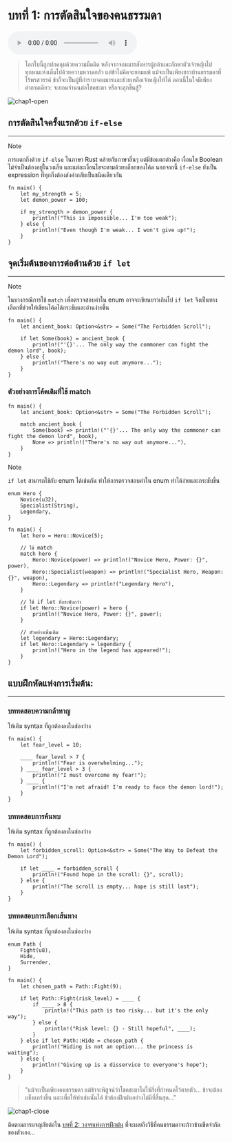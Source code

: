 # บทที่ 1: การตัดสินใจของคนธรรมดา

<div>
  <audio controls loop autoplay>
    <source src="../audio/chap1.mp3" type="audio/mpeg">
    เบราว์เซอร์ของคุณไม่รองรับการเล่นเสียง
  </audio>
</div>

> โลกใบนี้ถูกปกคลุมด้วยความมืดมิด หลังจากจอมมารสังหารผู้กล้าและลักพาตัวเจ้าหญิงไป ทุกหนแห่งเต็มไปด้วยความหวาดกลัว แต่ข้าไม่คิดจะยอมแพ้ แม้จะเป็นเพียงชาวบ้านธรรมดาที่ไร้พรสวรรค์ ข้าก็จะเป็นผู้ที่กำราบจอมมารและช่วยเหลือเจ้าหญิงให้ได้ ตอนนี้ในใจมีเพียงคำถามเดียว: จะยอมจำนนต่อโชคชะตา หรือจะลุกขึ้นสู้?

![chap1-open](../images/story/chap1-open.png)

## การตัดสินใจครั้งแรกด้วย `if-else`
****
> [!NOTE]
> การแตกกิ่งด้วย `if-else` ในภาษา Rust คล้ายกับภาษาอื่นๆ แต่มีข้อแตกต่างคือ เงื่อนไข Boolean ไม่จำเป็นต้องอยู่ในวงเล็บ และแต่ละเงื่อนไขจะตามด้วยบล็อกของโค้ด นอกจากนี้ `if-else` ยังเป็น expression ที่ทุกกิ่งต้องส่งค่ากลับเป็นชนิดเดียวกัน
>

```rust, editable
fn main() {
    let my_strength = 5;     
    let demon_power = 100; 
    
    if my_strength > demon_power {
        println!("This is impossible... I'm too weak");
    } else {
        println!("Even though I'm weak... I won't give up!");
    }
}
```

## จุดเริ่มต้นของการต่อต้านด้วย `if let`
****
> [!NOTE]
> ในบางกรณีการใช้ `match` เพื่อตรวจสอบค่าใน enum อาจจะเขียนยาวเกินไป `if let` จึงเป็นทางเลือกที่ช่วยให้เขียนโค้ดได้กระชับและอ่านง่ายขึ้น
>
```rust, editable
fn main() {
    let ancient_book: Option<&str> = Some("The Forbidden Scroll");

    if let Some(book) = ancient_book {
        println!("'{}'... The only way the commoner can fight the demon lord", book);
    } else {
        println!("There's no way out anymore...");
    }
}
```

### ตัวอย่างการโค้ดเดิมที่ใช้ match 
```rust, editable
fn main() {
    let ancient_book: Option<&str> = Some("The Forbidden Scroll");

    match ancient_book {
        Some(book) => println!("'{}'... The only way the commoner can fight the demon lord", book),
        None => println!("There's no way out anymore..."),
    }
}
```

> [!NOTE]
> `if let` สามารถใช้กับ enum ได้เช่นกัน ทำให้การตรวจสอบค่าใน enum ทำได้ง่ายและกระชับขึ้น
>

```rust, editable
enum Hero {
    Novice(u32),      
    Specialist(String),  
    Legendary,
}

fn main() {
    let hero = Hero::Novice(5);
    
    // ใช้ match
    match hero {
        Hero::Novice(power) => println!("Novice Hero, Power: {}", power),
        Hero::Specialist(weapon) => println!("Specialist Hero, Weapon: {}", weapon),
        Hero::Legendary => println!("Legendary Hero"),
    }
    
    // ใช้ if let ที่กระชับกว่า
    if let Hero::Novice(power) = hero {
        println!("Novice Hero, Power: {}", power);
    }
    
    // ตัวอย่างเพิ่มเติม
    let legendary = Hero::Legendary;
    if let Hero::Legendary = legendary {
        println!("Hero in the legend has appeared!");
    }
}
```

## แบบฝึกหัดแห่งการเริ่มต้น:
---
### บททดสอบความกล้าหาญ
ให้เติม syntax ที่ถูกต้องลงในช่องว่าง
```rust, editable
fn main() {
    let fear_level = 10; 

    ____ fear_level > 7 {
        println!("Fear is overwhelming...");
    } ____ fear_level > 3 {
        println!("I must overcome my fear!");
    } ____ {
        println!("I'm not afraid! I'm ready to face the demon lord!");
    }
}
```

### บททดสอบการค้นพบ
ให้เติม syntax ที่ถูกต้องลงในช่องว่าง
```rust, editable
fn main() {
    let forbidden_scroll: Option<&str> = Some("The Way to Defeat the Demon Lord");

    if let ____ = forbidden_scroll {
        println!("Found hope in the scroll: {}", scroll);
    } else {
        println!("The scroll is empty... hope is still lost");
    }
}
```

### บททดสอบการเลือกเส้นทาง
ให้เติม syntax ที่ถูกต้องลงในช่องว่าง
```rust, editable
enum Path {
    Fight(u8),   
    Hide,         
    Surrender,   
}

fn main() {
    let chosen_path = Path::Fight(9);
    
    if let Path::Fight(risk_level) = ____ {
        if ____ > 8 {
            println!("This path is too risky... but it's the only way");
        } else {
            println!("Risk level: {} - Still hopeful", ____);
        }
    } else if let Path::Hide = chosen_path {
        println!("Hiding is not an option... the princess is waiting");
    } else {
        println!("Giving up is a disservice to everyone's hope");
    }
}
```

> "แม้จะเป็นเพียงคนธรรมดา แต่ข้าจะพิสูจน์ว่าโชคชะตาไม่ใช่สิ่งที่กำหนดไว้ตายตัว... ข้าจะต้องแข็งแกร่งขึ้น และเพื่อให้ทำเช่นนั้นได้ ข้าต้องฝึกฝนอย่างไม่มีที่สิ้นสุด..."

![chap1-close](../images/story/chap1-close.png)

ติดตามการผจญภัยต่อใน [บทที่ 2: วงจรแห่งการฝึกฝน](./loop.md) ที่จะเผยถึงวิธีที่คนธรรมดาจะก้าวข้ามขีดจำกัดของตัวเอง...
